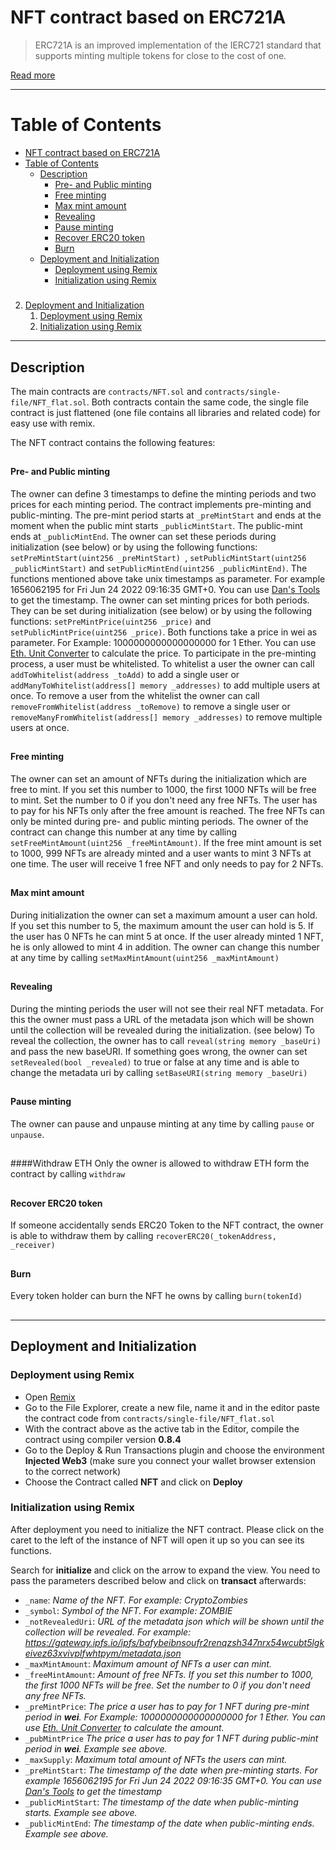 # NFT contract based on ERC721A
> ERC721A is an improved implementation of the IERC721 standard that supports minting multiple tokens for close to the cost of one.
> 
[Read more](https://www.erc721a.org/)

---

# Table of Contents
- [NFT contract based on ERC721A](#nft-contract-based-on-erc721a)
- [Table of Contents](#table-of-contents)
  - [Description](#description)
      - [Pre- and Public minting](#pre--and-public-minting)
      - [Free minting](#free-minting)
      - [Max mint amount](#max-mint-amount)
      - [Revealing](#revealing)
      - [Pause minting](#pause-minting)
      - [Recover ERC20 token](#recover-erc20-token)
      - [Burn](#burn)
  - [Deployment and Initialization](#deployment-and-initialization)
    - [Deployment using Remix](#deployment-using-remix)
    - [Initialization using Remix](#initialization-using-remix)
   #####
2. [Deployment and Initialization](#deployment-and-initialization)
   1. [Deployment using Remix](#deployment-using-remix)
   2. [Initialization using Remix](#initialization-using-remix)

---


## Description

The main contracts are `contracts/NFT.sol` and `contracts/single-file/NFT_flat.sol`. Both contracts contain the same code, the single file contract is just flattened (one file contains all libraries and related code) for easy use with remix.

The NFT contract contains the following features:
##

#### Pre- and Public minting
  The owner can define 3 timestamps to define the minting periods and two prices for each minting period. The contract implements pre-minting and public-minting. The pre-mint period starts at `_preMintStart` and ends at the moment when the public mint starts `_publicMintStart`. The public-mint ends at `_publicMintEnd`. The owner can set these periods during initialization (see below) or by using the following functions:
  `setPreMintStart(uint256 _preMintStart) `, `setPublicMintStart(uint256 _publicMintStart)` and `setPublicMintEnd(uint256 _publicMintEnd)`.
  The functions mentioned above take unix timestamps as parameter. For example 1656062195 for Fri Jun 24 2022 09:16:35 GMT+0. You can use [Dan's Tools](https://www.unixtimestamp.com/) to get the timestamp.
  The owner can set minting prices for both periods. They can be set during initialization (see below) or by using the following functions:
  `setPreMintPrice(uint256 _price)` and `setPublicMintPrice(uint256 _price)`. Both functions take a price in wei as parameter. For Example: 1000000000000000000 for 1 Ether. You can use [Eth. Unit Converter](https://eth-converter.com/) to calculate the price.
  To participate in the pre-minting process, a user must be whitelisted.
  To whitelist a user the owner can call `addToWhitelist(address _toAdd)` to add a single user or `addManyToWhitelist(address[] memory _addresses)` to add multiple users at once.
  To remove a user from the whitelist the owner can call `removeFromWhitelist(address _toRemove)` to remove a single user or `removeManyFromWhitelist(address[] memory _addresses)` to remove multiple users at once.
  
  ##

#### Free minting
  The owner can set an amount of NFTs during the initialization which are free to mint. If you set this number to 1000, the first 1000 NFTs will be free to mint. Set the number to 0 if you don't need any free NFTs.
  The user has to pay for his NFTs only after the free amount is reached.
  The free NFTs can only be minted during pre- and public minting periods.
  The owner of the contract can change this number at any time by calling `setFreeMintAmount(uint256 _freeMintAmount)`.
  If the free mint amount is set to 1000, 999 NFTs are already minted and a user wants to mint 3 NFTs at one time. The user will receive 1 free NFT and only needs to pay for 2 NFTs.
  
  ##


#### Max mint amount
  During initialization the owner can set a maximum amount a user can hold. If you set this number to 5, the maximum amount the user can hold is 5.
  If the user has 0 NFTs he can mint 5 at once. If the user already minted 1 NFT, he is only allowed to mint 4 in addition.
  The owner can change this number at any time by calling `setMaxMintAmount(uint256 _maxMintAmount)`

  ##
  
#### Revealing
  During the minting periods the user will not see their real NFT metadata.
  For this the owner must pass a URL of the metadata json which will be shown until the collection will be revealed during the initialization. (see below)
  To reveal the collection, the owner has to call `reveal(string memory _baseUri)` and pass the new baseURI.
  If something goes wrong, the owner can set `setRevealed(bool _revealed)` to true or false at any time and is able to change the metadata uri by calling `setBaseURI(string memory _baseUri)`
 
  ##

#### Pause minting
  The owner can pause and unpause minting at any time by calling `pause` or `unpause`.

  ##

####Withdraw ETH
  Only the owner is allowed to withdraw ETH form the contract by calling `withdraw`
  
  ##

#### Recover ERC20 token
  If someone accidentally sends ERC20 Token to the NFT contract, the owner is able to withdraw them by calling `recoverERC20(_tokenAddress, _receiver)`
  ##

#### Burn
  Every token holder can burn the NFT he owns by calling `burn(tokenId)`
  
  ##

---

## Deployment and Initialization

### Deployment using Remix

- Open [Remix](https://remix.ethereum.org)
- Go to the File Explorer, create a new file, name it and in the editor paste the contract code from `contracts/single-file/NFT_flat.sol`
- With the contract above as the active tab in the Editor, compile the contract using compiler version **0.8.4**
- Go to the Deploy & Run Transactions plugin and choose the environment **Injected Web3** (make sure you connect your wallet browser extension to the correct network)
- Choose the Contract called **NFT** and click on **Deploy**

### Initialization using Remix

After deployment you need to initialize the NFT contract. Please click on the caret to the left of the instance of NFT will open it up so you can see its functions.

Search for **initialize** and click on the arrow to expand the view. You need to pass the parameters described below and click on **transact** afterwards:

- `_name`: *Name of the NFT. For example: CryptoZombies*
- `_symbol`: *Symbol of the NFT. For example: ZOMBIE*
- `_notRevealedUri`: *URL of the metadata json which will be shown until the collection will be revealed. For example: https://gateway.ipfs.io/ipfs/bafybeibnsoufr2renqzsh347nrx54wcubt5lgkeivez63xvivplfwhtpym/metadata.json*
- `_maxMintAmount`: *Maximum amount of NFTs a user can mint.*
- `_freeMintAmount`: *Amount of free NFTs. If you set this number to 1000, the first 1000 NFTs will be free. Set the number to 0 if you don't need any free NFTs.*
- `_preMintPrice`: *The price a user has to pay for 1 NFT during pre-mint period in **wei**. For Example: 1000000000000000000 for 1 Ether. You can use [Eth. Unit Converter](https://eth-converter.com/) to calculate the amount.*
- `_pubMintPrice` *The price a user has to pay for 1 NFT during public-mint period in **wei**. Example see above.*
- `_maxSupply`: *Maximum total amount of NFTs the users can mint.*
- `_preMintStart`: *The timestamp of the date when pre-minting starts. For example 1656062195 for Fri Jun 24 2022 09:16:35 GMT+0. You can use [Dan's Tools](https://www.unixtimestamp.com/) to get the timestamp*
- `_publicMintStart`: *The timestamp of the date when public-minting starts. Example see above.*
- `_publicMintEnd`: *The timestamp of the date when public-minting ends. Example see above.*
